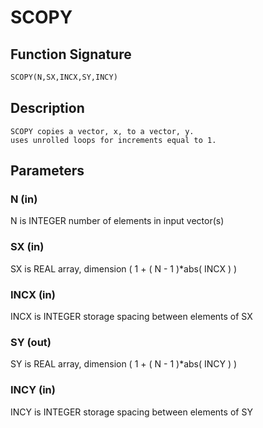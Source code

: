 # SCOPY

## Function Signature

```fortran
SCOPY(N,SX,INCX,SY,INCY)
```

## Description


    SCOPY copies a vector, x, to a vector, y.
    uses unrolled loops for increments equal to 1.

## Parameters

### N (in)

N is INTEGER number of elements in input vector(s)

### SX (in)

SX is REAL array, dimension ( 1 + ( N - 1 )*abs( INCX ) )

### INCX (in)

INCX is INTEGER storage spacing between elements of SX

### SY (out)

SY is REAL array, dimension ( 1 + ( N - 1 )*abs( INCY ) )

### INCY (in)

INCY is INTEGER storage spacing between elements of SY


